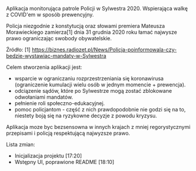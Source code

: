 Aplikacja monitorująca patrole Policji w Sylwestra 2020. Wspierająca walkę z COVID'em w sposób prewencyjny.

Policja niezgodnie z konstytucją oraz słowami premiera Mateusza Morawieckiego zamierza[1] dnia 31 grudnia 2020 roku łamać najwysze prawo ograniczając swobody obywatelskie.

Źródło:
[1] https://biznes.radiozet.pl/News/Policja-poinformowala-czy-bedzie-wystawiac-mandaty-w-Sylwestra


Celem stworzenia aplikacji jest: 

- wsparcie w ograniczaniu rozprzestrzeniania się koronawirusa (ograniczenie kumulacji wielu osób w jednym momencie + prewencja).
- odciązenie sądów, które po Sylwestrze mogą zostać zblokowane odwołaniami mandatów.
- pełnienie roli społeczno-edukacyjnej.
- pomoc policjantom - część z nich prawdopodobnie nie godzi się na to, niestety boją się na ryzykowne decyzje z powodu kryzysu.

Aplikacja moze byc bezsensowna w innych krajach z mniej regorystycznymi przepisami i policją respektującą najwyzsze prawo. 


Lista zmian:
- Inicjalizacja projektu [17:20]
- Wstępny UI, poprawione README [18:10]